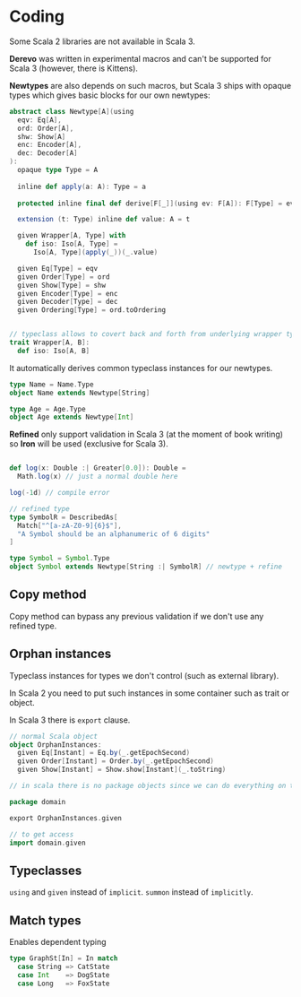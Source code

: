 # Coding

Some Scala 2 libraries are not available in Scala 3.

**Derevo** was written in experimental macros and can't be supported for 
Scala 3 (however, there is Kittens).

**Newtypes** are also depends on such macros, but Scala 3 ships with opaque
types which gives basic blocks for our own newtypes:

```scala
abstract class Newtype[A](using
  eqv: Eq[A],
  ord: Order[A],
  shw: Show[A]
  enc: Encoder[A],
  dec: Decoder[A]
):
  opaque type Type = A
  
  inline def apply(a: A): Type = a
  
  protected inline final def derive[F[_]](using ev: F[A]): F[Type] = ev

  extension (t: Type) inline def value: A = t

  given Wrapper[A, Type] with
    def iso: Iso[A, Type] =
      Iso[A, Type](apply(_))(_.value)

  given Eq[Type] = eqv
  given Order[Type] = ord
  given Show[Type] = shw
  given Encoder[Type] = enc
  given Decoder[Type] = dec
  given Ordering[Type] = ord.toOrdering


// typeclass allows to covert back and forth from underlying wrapper type
trait Wrapper[A, B]:
  def iso: Iso[A, B]
```

It automatically derives common typeclass instances for our newtypes.

```scala
type Name = Name.Type
object Name extends Newtype[String]

type Age = Age.Type
object Age extends Newtype[Int]
```

**Refined** only support validation in Scala 3 (at the moment of book writing) so **Iron** will be used (exclusive for Scala 3).

```scala

def log(x: Double :| Greater[0.0]): Double = 
  Math.log(x) // just a normal double here

log(-1d) // compile error

// refined type
type SymbolR = DescribedAs[
  Match["^[a-zA-Z0-9]{6}$"],
  "A Symbol should be an alphanumeric of 6 digits"
]

type Symbol = Symbol.Type
object Symbol extends Newtype[String :| SymbolR] // newtype + refine
```

## Copy method

Copy method can bypass any previous validation if we don't use any refined type. 

## Orphan instances

Typeclass instances for types we don't control (such as external library).

In Scala 2 you need to put such instances in some container such as trait or object.

In Scala 3 there is `export` clause. 
```scala
// normal Scala object
object OrphanInstances:
  given Eq[Instant] = Eq.by(_.getEpochSecond)
  given Order[Instant] = Order.by(_.getEpochSecond)
  given Show[Instant] = Show.show[Instant](_.toString)

// in scala there is no package objects since we can do everything on top-level

package domain

export OrphanInstances.given

// to get access
import domain.given

```

## Typeclasses

`using` and `given` instead of `implicit`.
`summon` instead of `implicitly`.

## Match types

Enables dependent typing

```scala
type GraphSt[In] = In match
  case String => CatState
  case Int    => DogState
  case Long   => FoxState
```
